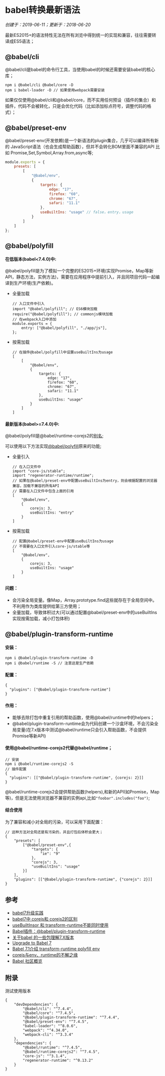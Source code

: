 # babel转换最新语法

*创建于：2019-06-11；更新于：2018-06-20*

最新ES2015+的语法特性无法在所有浏览中得到统一的实现和兼容，往往需要转译成ES5语法；

## @babel/cli

@babel/cli是babel的命令行工具，当使用babel的时候还需要安装babel的核心库；

```
npm i @babel/cli @babel/core -D
npm i babel-loader -D // 如果使用webpack需要安装
```

如果仅仅使用@babel/cli和@babel/core，而不实用任何预设（插件的集合）和插件，代码不会被转化，只是会优化代码（比如添加标点符号，调整代码的格式）；

## @babel/preset-env

@babel/preset-env(开发依赖)是一个新语法的plugin集合，几乎可以编译所有新的 JavaScript语法（也会生成帮助函数），但并不会转化BOM里面不兼容的API
比如 Promise,Set,Symbol,Array.from,async等;

```javascript
module.exports = { 
    presets: [
        [
            "@babel/env",
            {
                targets: {
                    edge: "17",
                    firefox: "60",
                    chrome: "67",
                    safari: "11.1"
                },
                useBuiltIns: "usage" // false，entry，usage
            }
        ]
    ]
};
```

## @babel/polyfill

#### 在低版本(babel<7.4.0)中:

@babel/polyfill是为了模拟一个完整的ES2015+环境(实现Promise，Map等新API，静态方法，实例方法)，需要在应用程序中提前引入，并且同项目代码一起编译到生产环境(生产依赖)。

- 全量加载
    ```
    // 入口文件中引入
    import "@babel/polyfill"; // ES6模块加载
    require("@babel/polyfill"); // commonjs模块加载
    // 在webpack入口中添加
    module.exports = {
        entry: ["@babel/polyfill", "./app/js"],
    };
    ```
- 按需加载
    ```
    // 在插件@babel/polyfill中设置useBuiltIns为usage
    [
        [
            "@babel/env",
            {
                targets: {
                    edge: "17",
                    firefox: "60",
                    chrome: "67",
                    safari: "11.1"
                },
                useBuiltIns: "usage"
            }
        ]
    ]
    ```


#### 最新版本(babel>=7.4.0)中:

@babel/polyfill是@babel/runtime-corejs2的[别名](https://babeljs.io/docs/en/v7-migration);

可以使用以下方法实现[@babel/polyfill](https://babeljs.io/docs/en/babel-polyfill)原来的功能;

- 全量引入
    ```
    // 在入口文件中
    import "core-js/stable";
    import "regenerator-runtime/runtime";
    // 如果在@babel/preset-env中配置useBuiltIns为entry，则会根据配置的浏览器兼容，加载不兼容的所有API
    // 需要在入口文件中包含上面的引用
    [
        "@babel/env",
        {
            corejs: 3, 
            useBuiltIns: "entry"
        }
    ]
    ```
- 按需加载
    ```
    // 配置@babel/preset-env中配置useBuiltIns为usage
    // 不需要在入口文件引入core-js/stable等
    [
        "@babel/env",
        {
            corejs: 3, 
            useBuiltIns: "usage"
        }
    ]
    ```

#### 问题：

- 会污染全局变量。像Map，Array.prototype.find这些就存在于全局空间中。不利用作为类库提供给第三方使用；
- 全量加载，导致体积过大(可以通过配置@babel/preset-env中的useBuiltIns实现按需加载，减小打包体积)

## @babel/plugin-transform-runtime

#### 安装：

```
npm i @babel/plugin-transform-runtime -D
npm i @babel/runtime -S // 注意这是生产依赖
```

#### 配置：

```
{
  "plugins": ["@babel/plugin-transform-runtime"]
}
```

#### 作用：

- 能够去除打包中重复引用的帮助函数，使用@babel/runtime中的helpers；
- @babel/plugin-transform-runtime会为代码创建一个沙盒环境，不会污染全局变量(在7.x版本中测试@babel/runtime只会引入帮助函数，不会提供Promise等新API)

#### 使用@babel/runtime-corejs2代替@babel/runtime；

```
// 安装
npm i @babel/runtime-corejs2 -S
// 插件配置
{
  "plugins": [["@babel/plugin-transform-runtime", {corejs: 2}]]
}
```

@babel/runtime-corejs2会提供帮助函数(helpers),和新的API(如Promise，Map等)，但是无法使用浏览器不兼容的实例api,比如`"foobar".includes("foo")`;

#### 结合使用

为了兼容和减小对全局的污染，可以采用下面配置：

```
// 这种方法对全局还是有污染的，并且打包后体积会更大；
{
    "presets": [
        ["@babel/preset-env",{
            "targets": {
                "ie": "9"
            },
            "corejs": 3,
            "useBuiltIns": "usage"
        }]
    ],
    "plugins": [["@babel/plugin-transform-runtime", {"corejs": 2}]]
}
```

## 参考

- [babel7升级实践](https://blog.hhking.cn/2019/04/02/babel-v7-update/)
- [babel7中 corejs和 corejs2的区别](https://www.cnblogs.com/htoooth/p/9724609.html)
- [useBuiltInsor 和 transform-runtime不能同时使用](https://segmentfault.com/q/1010000018937075/)
- [Babel插件：@babel/plugin-transform-runtime](https://www.cnblogs.com/sea-breeze/p/10490672.html)
- [关于babel 的一些包理解7.X版本](https://blog.csdn.net/weixiaoderensheng/article/details/82993332)
- [Upgrade to Babel 7](https://babeljs.io/docs/en/v7-migration)
- [Babel 7.1介绍 transform-runtime polyfill env](https://www.jianshu.com/p/d078b5f3036a)
- [corejs与env、runtime的不解之缘](https://zhuanlan.zhihu.com/p/66790750)
- [Babel 社区概览](https://juejin.im/post/5cb9833b6fb9a068a84fe4d0)

## 附录

测试使用版本

```
{
    "devDependencies": {
        "@babel/cli": "^7.4.4",
        "@babel/core": "^7.4.5",
        "@babel/plugin-transform-runtime": "^7.4.4",
        "@babel/preset-env": "^7.4.5",
        "babel-loader": "^8.0.6",
        "webpack": "^4.34.0",
        "webpack-cli": "^3.3.4"
    },
    "dependencies": {
        "@babel/runtime": "^7.4.5",
        "@babel/runtime-corejs2": "^7.4.5",
        "core-js": "^3.1.4",
        "regenerator-runtime": "^0.13.2"
    }
}
```
